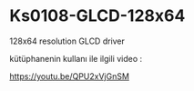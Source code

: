 # Ks0108-GLCD-128x64
128x64 resolution GLCD driver 


kütüphanenin kullanı ile ilgili video :

https://youtu.be/QPU2xVjGnSM
